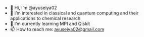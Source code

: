 - 👋 Hi, I’m @ayuseiya02
- 👀 I’m interested in classical and quantum computing and their applications to chemical research
- 🌱 I’m currently learning MPI and Qiskit
- 📫 How to reach me: ayuseiya02@gmail.com

<!---
ayuseiya02/ayuseiya02 is a ✨ special ✨ repository because its `README.md` (this file) appears on your GitHub profile.
You can click the Preview link to take a look at your changes.
--->
